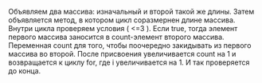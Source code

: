 Объявляем два массива: изначальный и второй такой же длины. Затем объявляется метод, в котором цикл соразмернен длине массива.
Внутри цикла проверяем условия ( <=3 ). Если true, тогда элемент первого массива заносится в count-элемент второго массива.
Переменная count для того, чтобы поочередно закидывать из первого массива во второй.
После присвоения увеличивается count на 1 и возвращается к циклу for, где i увеличивается на 1. И так проверяется до конца.
